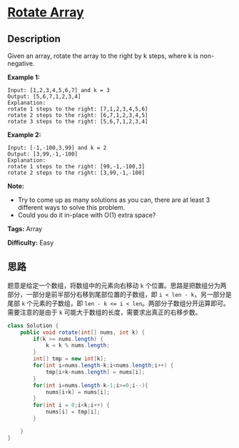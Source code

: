 # [Rotate Array][title]

## Description

Given an array, rotate the array to the right by k steps, where k is non-negative.

**Example 1:**

```
Input: [1,2,3,4,5,6,7] and k = 3
Output: [5,6,7,1,2,3,4]
Explanation:
rotate 1 steps to the right: [7,1,2,3,4,5,6]
rotate 2 steps to the right: [6,7,1,2,3,4,5]
rotate 3 steps to the right: [5,6,7,1,2,3,4]
```

**Example 2:**

```
Input: [-1,-100,3,99] and k = 2
Output: [3,99,-1,-100]
Explanation:
rotate 1 steps to the right: [99,-1,-100,3]
rotate 2 steps to the right: [3,99,-1,-100]
```

**Note:**

* Try to come up as many solutions as you can, there are at least 3 different ways to solve this problem.
* Could you do it in-place with O(1) extra space?

**Tags:** Array

**Difficulty:** Easy

## 思路

题意是给定一个数组，将数组中的元素向右移动 `k` 个位置。思路是把数组分为两部分，一部分是前半部分右移到尾部位置的子数组，即 `i < len - k`，另一部分是尾部 `k` 个元素的子数组，即 `len - k <= i < len`。两部分子数组分开运算即可。需要注意的是由于 `k` 可能大于数组的长度，需要求出真正的右移步数。
``` java
class Solution {
    public void rotate(int[] nums, int k) {
        if(k >= nums.length) {
            k = k % nums.length;
        }
        int[] tmp = new int[k];
        for(int i=nums.length-k;i<nums.length;i++) {
            tmp[i+k-nums.length] = nums[i];
        }
        for(int i=nums.length-k-1;i>=0;i--){
            nums[i+k] = nums[i];
        }
        for(int i = 0;i<k;i++) {
            nums[i] = tmp[i];
        }

    }
}
```

[title]: https://leetcode.com/problems/rotate-array
